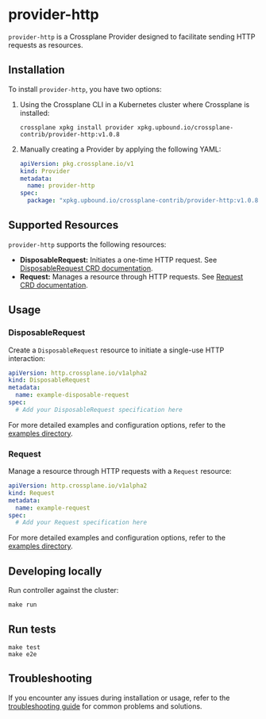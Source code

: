 # provider-http

`provider-http` is a Crossplane Provider designed to facilitate sending HTTP requests as resources.

## Installation

To install `provider-http`, you have two options:

1. Using the Crossplane CLI in a Kubernetes cluster where Crossplane is installed:

   ```console
   crossplane xpkg install provider xpkg.upbound.io/crossplane-contrib/provider-http:v1.0.8
   ```

2. Manually creating a Provider by applying the following YAML:

   ```yaml
   apiVersion: pkg.crossplane.io/v1
   kind: Provider
   metadata:
     name: provider-http
   spec:
     package: "xpkg.upbound.io/crossplane-contrib/provider-http:v1.0.8"
   ```

## Supported Resources

`provider-http` supports the following resources:

- **DisposableRequest:** Initiates a one-time HTTP request. See [DisposableRequest CRD documentation](resources-docs/disposablerequest_docs.md).
- **Request:** Manages a resource through HTTP requests. See [Request CRD documentation](resources-docs/request_docs.md).

## Usage

### DisposableRequest

Create a `DisposableRequest` resource to initiate a single-use HTTP interaction:

```yaml
apiVersion: http.crossplane.io/v1alpha2
kind: DisposableRequest
metadata:
  name: example-disposable-request
spec:
  # Add your DisposableRequest specification here
```

For more detailed examples and configuration options, refer to the [examples directory](examples/sample/).

### Request

Manage a resource through HTTP requests with a `Request` resource:

```yaml
apiVersion: http.crossplane.io/v1alpha2
kind: Request
metadata:
  name: example-request
spec:
  # Add your Request specification here
```

For more detailed examples and configuration options, refer to the [examples directory](examples/sample/).

## Developing locally

Run controller against the cluster:

```
make run
```

## Run tests

```
make test
make e2e
```

## Troubleshooting

If you encounter any issues during installation or usage, refer to the [troubleshooting guide](https://docs.crossplane.io/knowledge-base/guides/troubleshoot/) for common problems and solutions.
